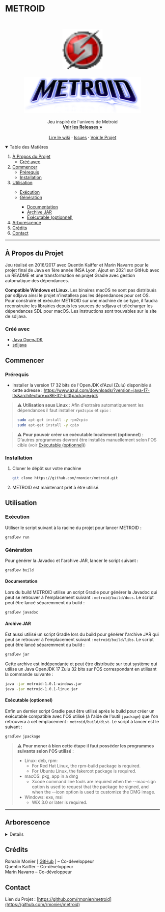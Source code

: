 # METROID

<!-- PROJECT LOGO -->
<br />
<p align="center">
  <a href="https://github.com/rmonier/metroid">
    <img src="metroid/src/main/resources/img/logo.png" alt="Logo" width="130">
  </a>

<h3 align="center"><a href="https://github.com/rmonier/metroid"><img src="metroid/src/main/resources/img/backgrounds/titre.png" alt="metroid" width="380"></a></h3>

  <p align="center">
    Jeu inspiré de l'univers de Metroid
    <br />
    <a href="https://github.com/rmonier/metroid/releases"><strong>Voir les Releases »</strong></a>
    <br />
    <br />
    <a href="https://github.com/rmonier/metroid/wiki">Lire le wiki</a>
    ·
    <a href="https://github.com/rmonier/metroid/issues">Issues</a>
    ·
    <a href="https://github.com/rmonier/metroid/projects">Voir le Projet</a>
  </p>

<!-- TABLE OF CONTENTS -->
<details open="open">
  <summary>Table des Matières</summary>
  <ol>
    <li>
      <a href="#à-propos-du-projet">À Propos du Projet</a>
      <ul>
        <li><a href="#créé-avec">Créé avec</a></li>
      </ul>
    </li>
    <li>
      <a href="#commencer">Commencer</a>
      <ul>
        <li><a href="#prérequis">Prérequis</a></li>
        <li><a href="#installation">Installation</a></li>
      </ul>
    </li>
    <li><a href="#utilisation">Utilisation</a></li>
      <ul>
        <li><a href="#exécution">Exécution</a></li>
        <li><a href="#génération">Génération</a></li>
        <ul>
           <li><a href="#documentation">Documentation</a></li>
           <li><a href="#archive-jar">Archive JAR</a></li>
           <li><a href="#exécutable-optionnel">Exécutable (optionnel)</a></li>
        </ul>
      </ul>
    <li><a href="#arborescence">Arborescence</a></li>
    <li><a href="#crédits">Crédits</a></li>
    <li><a href="#contact">Contact</a></li>
  </ol>
</details>

***

<!-- ABOUT THE PROJECT -->
## À Propos du Projet
Jeu réalisé en 2016/2017 avec Quentin Kaiffer et Marin Navarro pour le projet final de Java en 1ère année INSA Lyon. Ajout en 2021 sur GitHub avec un README et une transformation en projet Gradle avec gestion automatique des dépendances.

**Compatible Windows et Linux.** Les binaires macOS ne sont pas distribués par sdljava ainsi le projet n'installera pas les dépendances pour cet OS. Pour construire et exécuter METROID sur une machine de ce type, il faudra reconstruire les librairies depuis les sources de sdljava et télécharger les dépendances SDL pour macOS. Les instructions sont trouvables sur le site de sdljava.

### Créé avec
* [Java OpenJDK](https://openjdk.java.net/)
* [sdljava](http://sdljava.sourceforge.net/)

<!-- GETTING STARTED -->
## Commencer

### Prérequis

* Installer la version 17 32 bits de l'OpenJDK d'Azul (Zulu) disponible à cette adresse : https://www.azul.com/downloads/?version=java-17-lts&architecture=x86-32-bit&package=jdk

> :warning: **Utilisation sous Linux** : Afin d'extraire automatiquement les dépendances il faut installer `rpm2cpio` et `cpio` :
> ```sh
> sudo apt-get install -y rpm2cpio
> sudo apt-get install -y cpio
> ```

> :warning: **Pour pouvoir créer un exécutable localement (optionnel)** : D'autres programmes devront être installés manuellement selon l'OS cible (voir <a href="#exécutable-optionnel">Exécutable (optionnel)</a>)



### Installation

1. Cloner le dépôt sur votre machine
   ```sh
   git clone https://github.com/rmonier/metroid.git
   ```
2. METROID est maintenant prêt à être utilisé.

<!-- USAGE EXAMPLES -->
## Utilisation

### Exécution

Utiliser le script suivant à la racine du projet pour lancer METROID :
  ```sh
  gradlew run
  ```

### Génération

Pour générer la Javadoc et l'archive JAR, lancer le script suivant :
  ```sh
  gradlew build
  ```

#### Documentation

Lors du build METROID utilise un script Gradle pour générer la Javadoc qui peut se retrouver à l'emplacement suivant : `metroid/build/docs`.
Le script peut être lancé séparemment du build :
  ```sh
  gradlew javadoc
  ```

#### Archive JAR

Est aussi utilisé un script Gradle lors du build pour générer l'archive JAR qui peut se retrouver à l'emplacement suivant : `metroid/build/libs`.
Le script peut être lancé séparemment du build :
  ```sh
  gradlew jar
  ```
Cette archive est indépendante et peut être distribuée sur tout système qui utilise un Java OpenJDK 17 Zulu 32 bits sur l'OS correspondant en utilisant la commande suivante :
  ```sh
  java -jar metroid-1.0.1-windows.jar
  java -jar metroid-1.0.1-linux.jar
  ```

#### Exécutable (optionnel)

Enfin un dernier script Gradle peut être utilisé après le build pour créer un exécutable compatible avec l'OS utilisé (à l'aide de l'outil `jpackage`) que l'on retrouvera à cet emplacement : `metroid/build/dist`.
Le script à lancer est le suivant :
  ```sh
  gradlew jpackage
  ```

> :warning: **Pour mener à bien cette étape il faut posséder les programmes suivants selon l'OS utilisé** :
> * Linux: deb, rpm:
>    * For Red Hat Linux, the rpm-build package is required.
>    * For Ubuntu Linux, the fakeroot package is required.
> * macOS: pkg, app in a dmg
>    * Xcode command line tools are required when the --mac-sign option is used to request that the package be signed, and when the --icon option is used to customize the DMG image.
> * Windows: exe, msi
>    * WiX 3.0 or later is required.

***

<!-- TREE STRUCTURE -->
## Arborescence
<details>

_TODO_

</details>

<!-- CREDITS -->
## Crédits

Romain Monier [ [GitHub](https://github.com/rmonier) ] – Co-développeur
<br>
Quentin Kaiffer – Co-développeur
<br>
Marin Navarro – Co-développeur

<!-- CONTACT -->
## Contact

Lien du Projet : [https://github.com/rmonier/metroid](https://github.com/rmonier/metroid)